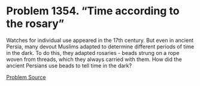 # Problem 1354. “Time according to the rosary”

Watches for individual use appeared in the 17th century. But even in ancient Persia, many devout Muslims adapted to determine different periods of time in the dark. To do this, they adapted rosaries - beads strung on a rope woven from threads, which they always carried with them. How did the ancient Persians use beads to tell time in the dark?

[Problem Source](https://www.trizland.ru/tasks/6123/)